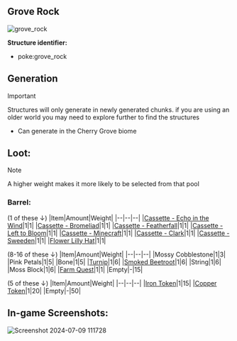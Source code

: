 ## Grove Rock
![grove_rock](https://github.com/ItsMePok/PFE/assets/136857747/3fa2dbf2-115a-417e-9c32-0c3e889c8269)

**Structure identifier:**
* poke:grove_rock
## Generation
> [!IMPORTANT]
> Structures will only generate in newly generated chunks. if you are using an older world you may need to explore further to find the structures

* Can generate in the Cherry Grove biome

## Loot:
> [!NOTE]
> A higher weight makes it more likely to be selected from that pool

### **Barrel:**

(1 of these ↓)
|Item|Amount|Weight|
|--|--|--|
|[Cassette - Echo in the Wind](https://github.com/ItsMePok/PFE/wiki/Cassette-EchoInTheWind)|1|1|
|[Cassette - Bromeliad](https://github.com/ItsMePok/PFE/wiki/Cassette-Bromeliad)|1|1|
|[Cassette - Featherfall](https://github.com/ItsMePok/PFE/wiki/Cassette-Featherfall)|1|1|
|[Cassette - Left to Bloom](https://github.com/ItsMePok/PFE/wiki/Cassette-LeftToBloom)|1|1|
|[Cassette - Minecraft](https://github.com/ItsMePok/PFE/wiki/Cassette-Minecraft)|1|1|
|[Cassette - Clark](https://github.com/ItsMePok/PFE/wiki/Cassette-Clark)|1|1|
|[Cassette - Sweeden](https://github.com/ItsMePok/PFE/wiki/Cassette-Sweeden)|1|1|
|[Flower Lilly Hat](https://github.com/ItsMePok/PFE/wiki/Flower-Lilly-Hat)|1|1|

(8-16 of these ↓)
|Item|Amount|Weight|
|--|--|--|
|Mossy Cobblestone|1|3|
|Pink Petals|1|5|
|Bone|1|5|
|[Turnip](https://github.com/ItsMePok/PFE/wiki/Turnip)|1|6|
|[Smoked Beetroot](https://github.com/ItsMePok/PFE/wiki/Smoked-Beetroot)|1|6|
|String|1|6|
|Moss Block|1|6|
|[Farm Quest](https://github.com/ItsMePok/PFE/wiki/Farm-Quest)|1|1|
|Empty|-|15|

(5 of these ↓)
|Item|Amount|Weight|
|--|--|--|
|[Iron Token](https://github.com/ItsMePok/PFE/wiki/Iron-Token)|1|15|
|[Copper Token](https://github.com/ItsMePok/PFE/wiki/Copper-Token)|1|20|
|Empty|-|50|

## In-game Screenshots:
![Screenshot 2024-07-09 111728](https://github.com/ItsMePok/PFE/assets/136857747/55d0b4de-d0ca-4458-ad5a-8c454f295d49)
